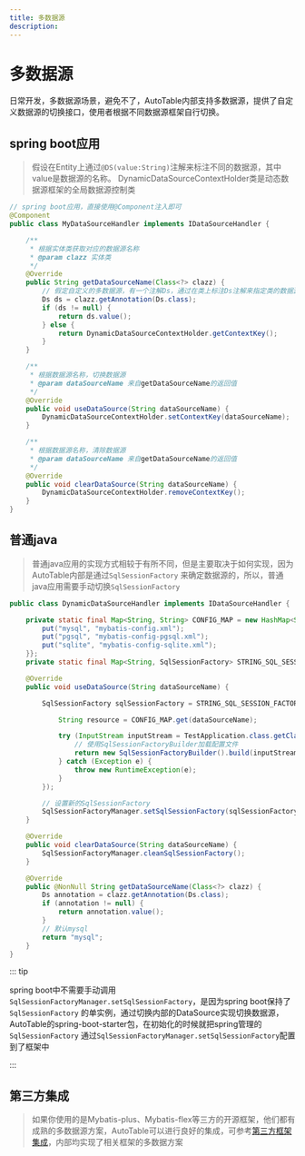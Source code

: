 ```yaml
---
title: 多数据源
description:
---
```


# 多数据源

日常开发，多数据源场景，避免不了，AutoTable内部支持多数据源，提供了自定义数据源的切换接口，使用者根据不同数据源框架自行切换。

## spring boot应用

> 假设在Entity上通过`@DS(value:String)`注解来标注不同的数据源，其中value是数据源的名称。
> DynamicDataSourceContextHolder类是动态数据源框架的全局数据源控制类

```java
// spring boot应用，直接使用@Component注入即可
@Component
public class MyDataSourceHandler implements IDataSourceHandler {

    /**
     * 根据实体类获取对应的数据源名称
     * @param clazz 实体类
     */
    @Override
    public String getDataSourceName(Class<?> clazz) {
        // 假定自定义的多数据源，有一个注解Ds，通过在类上标注Ds注解来指定类的数据源。*其他方式大同小异，此处仅举例说明。
        Ds ds = clazz.getAnnotation(Ds.class);
        if (ds != null) {
            return ds.value();
        } else {
            return DynamicDataSourceContextHolder.getContextKey();
        }
    }

    /**
     * 根据数据源名称，切换数据源
     * @param dataSourceName 来自getDataSourceName的返回值
     */
    @Override
    public void useDataSource(String dataSourceName) {
        DynamicDataSourceContextHolder.setContextKey(dataSourceName);
    }

    /**
     * 根据数据源名称，清除数据源
     * @param dataSourceName 来自getDataSourceName的返回值
     */
    @Override
    public void clearDataSource(String dataSourceName) {
        DynamicDataSourceContextHolder.removeContextKey();
    }
}
```

## 普通java

> 普通java应用的实现方式相较于有所不同，但是主要取决于如何实现，因为AutoTable内部是通过`SqlSessionFactory`
> 来确定数据源的，所以，普通java应用需要手动切换`SqlSessionFactory`

```java
public class DynamicDataSourceHandler implements IDataSourceHandler {

    private static final Map<String, String> CONFIG_MAP = new HashMap<String, String>() {{
        put("mysql", "mybatis-config.xml");
        put("pgsql", "mybatis-config-pgsql.xml");
        put("sqlite", "mybatis-config-sqlite.xml");
    }};
    private static final Map<String, SqlSessionFactory> STRING_SQL_SESSION_FACTORY_MAP = new HashMap<>();

    @Override
    public void useDataSource(String dataSourceName) {

        SqlSessionFactory sqlSessionFactory = STRING_SQL_SESSION_FACTORY_MAP.computeIfAbsent(dataSourceName, $ -> {

            String resource = CONFIG_MAP.get(dataSourceName);

            try (InputStream inputStream = TestApplication.class.getClassLoader().getResourceAsStream(resource)) {
                // 使用SqlSessionFactoryBuilder加载配置文件
                return new SqlSessionFactoryBuilder().build(inputStream);
            } catch (Exception e) {
                throw new RuntimeException(e);
            }
        });

        // 设置新的SqlSessionFactory
        SqlSessionFactoryManager.setSqlSessionFactory(sqlSessionFactory);
    }

    @Override
    public void clearDataSource(String dataSourceName) {
        SqlSessionFactoryManager.cleanSqlSessionFactory();
    }

    @Override
    public @NonNull String getDataSourceName(Class<?> clazz) {
        Ds annotation = clazz.getAnnotation(Ds.class);
        if (annotation != null) {
            return annotation.value();
        }
        // 默认mysql
        return "mysql";
    }
}
```

::: tip

spring boot中不需要手动调用`SqlSessionFactoryManager.setSqlSessionFactory`，是因为spring boot保持了`SqlSessionFactory`
的单实例，通过切换内部的DataSource实现切换数据源，AutoTable的spring-boot-starter包，在初始化的时候就把spring管理的`SqlSessionFactory`
通过`SqlSessionFactoryManager.setSqlSessionFactory`配置到了框架中

:::

## 第三方集成

> 如果你使用的是Mybatis-plus、Mybatis-flex等三方的开源框架，他们都有成熟的多数据源方案，AutoTable可以进行良好的集成，可参考[第三方框架集成](/第三方框架集成/MybatisPlus.html)，内部均实现了相关框架的多数据方案
